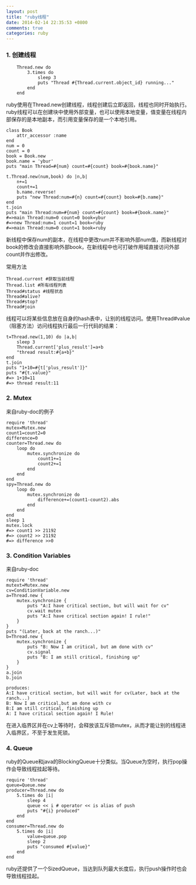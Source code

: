 ```yaml
---
layout: post
title: "ruby线程"
date: 2014-02-14 22:35:53 +0800
comments: true
categories: ruby
---
```


### 1. 创建线程

		Thread.new do
			3.times do 
				sleep 3
				puts "Thread #{Thread.current.object_id} running..."
			end
		end

ruby使用在Thread.new创建线程，线程创建后立即返回，线程也同时开始执行。ruby线程可以在创建块中使用外部变量，也可以使用本地变量，值变量在线程内部保存的是本地副本，而引用变量保存的是一个本地引用。

	class Book
		attr_accessor :name
	end
	num = 0
	count = 0
	book = Book.new
	book.name = 'ybur'
	puts "main Thread=#{num} count=#{count} book=#{book.name}"
	
	t.Thread.new(num,book) do |n,b|
		n+=1
		count+=1
		b.name.reverse!
		puts "new Thread:num=#{n} count=#{count} book=#{b.name}"
	end
	t.join
	puts "main Thread:num=#{num} count=#{count} book=#{book.name}"
	#=>main Thread:num=0 count=0 book=ybur
	#=>new Thread:num=1 count=1 book=ruby
	#=>main Thread:num=0 count=1 book=ruby

<!-- more -->

新线程中保存num的副本，在线程中更改num并不影响外部num值，而新线程对book的修改会直接影响外部book，在新线程中也可打破作用域直接访问外部count并作出修改。

常用方法

	Thread.current #获取当前线程
	Thread.list #所有线程列表
	Thread#status #线程状态
	Thread#alive?
	Thread#stop?
	Thread#join

线程可以将某些信息放在自身的hash表中，让别的线程访问。使用Thread#value（阻塞方法）访问线程执行最后一行代码的结果：

	t=Thread.new(1,10) do |a,b|
		sleep 3
		Thread.current['plus_result']=a+b
		"thread result:#{a+b}"
	end
	t.join
	puts "1+10=#{t['plus_result']}"
	puts "#{t.value}"
	#=> 1+10=11
	#=> thread result:11

### 2. Mutex

来自ruby-doc的例子

	require 'thread'
	mutex=Mutex.new
	count1=count2=0
	difference=0
	counter=Thread.new do
		loop do
			mutex.synchronize do
				count1+=1
				count2+=1
			end
		end
	end
	spy=Thread.new do
		loop do
			mutex.synchronize do
				difference+=(count1-count2).abs
			end
		end
	end
	sleep 1
	mutex.lock
	#=> count1 >> 21192
	#=> count2 >> 21192
	#=> difference >>0

### 3. Condition Variables

来自ruby-doc

	require 'thread'
	mutext=Mutex.new
	cv=ConditionVariable.new
	a=Thread.new {
		mutex.synchronize {
			puts "A:I have critical section, but will wait for cv"
			cv.wait mutex
			puts "A:I have critical section again! I rule!"
		}
	}
	puts "(Later, back at the ranch...)"
	b=Thread.new {
		mutex.synchronize {
			puts "B: Now I am critical, but am done with cv"
			cv.signal
			puts "B: I am still critical, finishing up"
		}
	}
	a.join
	b.join
	
	produces:
	A:I have critical section, but will wait for cv(Later, back at the ranch...)
	B: Now I am critical,but am done with cv
	B:I am still critical, finishing up
	A: I have critical section again! I Rule!

在进入临界区并在cv上等待时，会释放该互斥锁mutex，从而才能让别的线程进入临界区，不至于发生死锁。

### 4. Queue

ruby的Queue和java的BlockingQueue十分类似。当Queue为空时，执行pop操作会导致线程挂起等待。

	require 'thread'
	queue=Queue.new
	producer=Thread.new do 
		5.times do |i|
			sleep 4
			queue << i # operator << is alias of push
			puts "#{i} produced"
		end
	end
	consumer=Thread.new do 
		5.times do |i|
			value=queue.pop
			sleep 2
			puts "consumed #{value}"
		end
	end


ruby还提供了一个SizedQueue，当达到队列最大长度后，执行push操作时也会导致线程挂起。